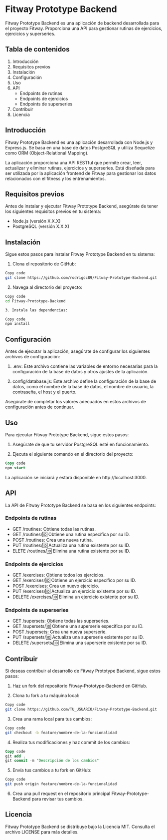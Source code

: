 # Fitway Prototype Backend

Fitway Prototype Backend es una aplicación de backend desarrollada para el proyecto Fitway. Proporciona una API para gestionar rutinas de ejercicios, ejercicios y superseries.

## Tabla de contenidos

1. Introducción
2. Requisitos previos
3. Instalación
4. Configuración
5. Uso
6. API
   - Endpoints de rutinas
   - Endpoints de ejercicios
   - Endpoints de superseries
7. Contribuir
8. Licencia

## Introducción

Fitway Prototype Backend es una aplicación desarrollada con Node.js y Express.js. Se basa en una base de datos PostgreSQL y utiliza Sequelize como ORM (Object-Relational Mapping).

La aplicación proporciona una API RESTful que permite crear, leer, actualizar y eliminar rutinas, ejercicios y superseries. Está diseñada para ser utilizada por la aplicación frontend de Fitway para gestionar los datos relacionados con el fitness y los entrenamientos.

## Requisitos previos

Antes de instalar y ejecutar Fitway Prototype Backend, asegúrate de tener los siguientes requisitos previos en tu sistema:

- Node.js (versión X.X.X)
- PostgreSQL (versión X.X.X)

## Instalación

Sigue estos pasos para instalar Fitway Prototype Backend en tu sistema:

1. Clona el repositorio de GitHub:

```bash
Copy code
git clone https://github.com/rodrigoc89/Fitway-Prototype-Backend.git
```

2. Navega al directorio del proyecto:

```bash
Copy code
cd Fitway-Prototype-Backend

3. Instala las dependencias:
```

```bash
Copy code
npm install
```

## Configuración

Antes de ejecutar la aplicación, asegúrate de configurar los siguientes archivos de configuración:

1. .env: Este archivo contiene las variables de entorno necesarias para la configuración de la base de datos y otros ajustes de la aplicación.

2. config/database.js: Este archivo define la configuración de la base de datos, como el nombre de la base de datos, el nombre de usuario, la contraseña, el host y el puerto.

Asegúrate de completar los valores adecuados en estos archivos de configuración antes de continuar.

## Uso

Para ejecutar Fitway Prototype Backend, sigue estos pasos:

1. Asegúrate de que tu servidor PostgreSQL esté en funcionamiento.

2. Ejecuta el siguiente comando en el directorio del proyecto:

```sql
Copy code
npm start
```

La aplicación se iniciará y estará disponible en http://localhost:3000.

## API

La API de Fitway Prototype Backend se basa en los siguientes endpoints:

### Endpoints de rutinas

- GET /routines: Obtiene todas las rutinas.
- GET /routines/:id: Obtiene una rutina específica por su ID.
- POST /routines: Crea una nueva rutina.
- PUT /routines/:id: Actualiza una rutina existente por su ID.
- ELETE /routines/:id: Elimina una rutina existente por su ID.

### Endpoints de ejercicios

- GET /exercises: Obtiene todos los ejercicios.
- GET /exercises/:id: Obtiene un ejercicio específico por su ID.
- POST /exercises: Crea un nuevo ejercicio.
- PUT /exercises/:id: Actualiza un ejercicio existente por su ID.
- DELETE /exercises/:id: Elimina un ejercicio existente por su ID.

### Endpoints de superseries

- GET /supersets: Obtiene todas las superseries.
- GET /supersets/:id: Obtiene una superserie específica por su ID.
- POST /supersets: Crea una nueva superserie.
- PUT /supersets/:id: Actualiza una superserie existente por su ID.
- DELETE /supersets/:id: Elimina una superserie existente por su ID.

## Contribuir

Si deseas contribuir al desarrollo de Fitway Prototype Backend, sigue estos pasos:

1. Haz un fork del repositorio Fitway-Prototype-Backend en GitHub.

2. Clona tu fork a tu máquina local:

```bash
Copy code
git clone https://github.com/TU_USUARIO/Fitway-Prototype-Backend.git
```

3. Crea una rama local para tus cambios:

```bash
Copy code
git checkout -b feature/nombre-de-la-funcionalidad
```

4. Realiza tus modificaciones y haz commit de los cambios:

```sql
Copy code
git add .
git commit -m "Descripción de los cambios"
```

5. Envía tus cambios a tu fork en GitHub:

```bash
Copy code
git push origin feature/nombre-de-la-funcionalidad
```

6. Crea una pull request en el repositorio principal Fitway-Prototype-Backend para revisar tus cambios.

## Licencia

Fitway Prototype Backend se distribuye bajo la Licencia MIT. Consulta el archivo LICENSE para más detalles.

